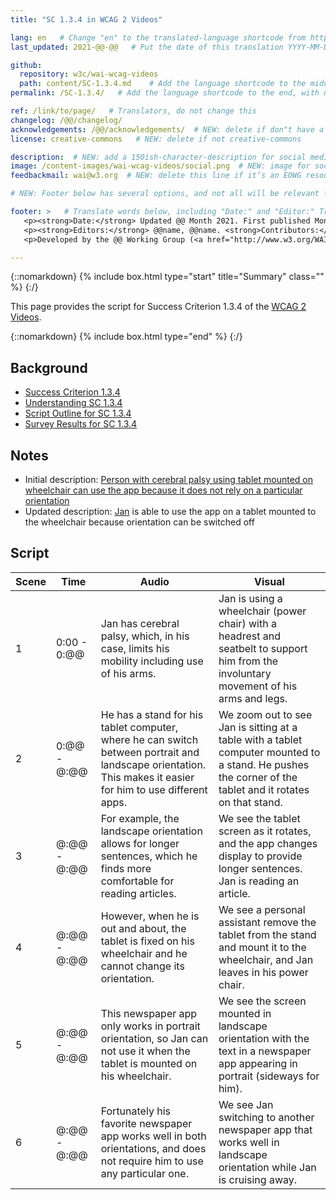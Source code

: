```yaml
---
title: "SC 1.3.4 in WCAG 2 Videos"

lang: en   # Change "en" to the translated-language shortcode from https://www.iana.org/assignments/language-subtag-registry/language-subtag-registry
last_updated: 2021-@@-@@   # Put the date of this translation YYYY-MM-DD (with month in the middle)

github:
  repository: w3c/wai-wcag-videos
  path: content/SC-1.3.4.md    # Add the language shortcode to the middle of the filename, for example: content/index.fr.md
permalink: /SC-1.3.4/   # Add the language shortcode to the end, with no slash at end, for example: /link/to/page/fr

ref: /link/to/page/   # Translators, do not change this
changelog: /@@/changelog/
acknowledgements: /@@/acknowledgements/  # NEW: delete if don"t have a separate acknowledgements page. And delete it in the footer below.
license: creative-commons   # NEW: delete if not creative-commons

description:  # NEW: add a 150ish-character-description for social media   # translate the description
image: /content-images/wai-wcag-videos/social.png  # NEW: image for social media
feedbackmail: wai@w3.org  # NEW: delete this line if it’s an EOWG resource (the default is wai-eo-editors@w3.org)

# NEW: Footer below has several options, and not all will be relevant for specific pages. (Ask Shawn if questions.)

footer: >   # Translate words below, including "Date:" and "Editor:" Translate the Working Group name. Leave the Working Group acronym in English. Do *not* change the dates in the footer below.
   <p><strong>Date:</strong> Updated @@ Month 2021. First published Month 20@@. CHANGELOG.</p>
   <p><strong>Editors:</strong> @@name, @@name. <strong>Contributors:</strong> @@name, @@name, and <a href=”https://www.w3.org/groups/wg/@@wg/participants”>participants of the @@WG</a>. ACKNOWLEDGEMENTS lists contributors and credits.</p>
   <p>Developed by the @@ Working Group (<a href="http://www.w3.org/WAI/@@/">@@WG</a>). Developed as part of the <a href="https://www.w3.org/WAI/@@/">WAI-@@ project</a>, @@co-funded by the European Commission.</p>

---
```


{::nomarkdown}
{% include box.html type="start" title="Summary" class="" %}
{:/}

This page provides the script for Success Criterion 1.3.4 of the [WCAG 2 Videos](https://wai-wcag-videos.netlify.app/overview/).

{::nomarkdown}
{% include box.html type="end" %}
{:/}

## Background

* [Success Criterion 1.3.4](https://www.w3.org/TR/WCAG22/#orientation)
* [Understanding SC 1.3.4](https://www.w3.org/WAI/WCAG22/Understanding/orientation.html)
* [Script Outline for SC 1.3.4](https://www.w3.org/WAI/EO/wiki/Video-Based_Resources/WCAG_Requirements#SC1-3-4)
* [Survey Results for SC 1.3.4](https://www.w3.org/2002/09/wbs/35532/Videos_WCAG_Squirrel/results#xSC134)

## Notes

* Initial description: [Person with cerebral palsy using tablet mounted on wheelchair can use the app because it does not rely on a particular orientation](https://www.w3.org/WAI/standards-guidelines/wcag/new-in-21/#134-orientation-aa)
* Updated description: [Jan](https://wai-wcag-videos.netlify.app/overview/#jan-he) is able to use the app on a tablet mounted to the wheelchair because orientation can be switched off

## Script

| Scene | Time | Audio | Visual |
| ----- | ---- | ----- | ------ |
| 1 | 0:00 - 0:@@ | Jan has cerebral palsy, which, in his case, limits his mobility including use of his arms. | Jan is using a wheelchair (power chair) with a headrest and seatbelt to support him from the involuntary movement of his arms and legs. |
| 2 | 0:@@ - @:@@ | He has a stand for his tablet computer, where he can switch between portrait and landscape orientation. This makes it easier for him to use different apps. | We zoom out to see Jan is sitting at a table with a tablet computer mounted to a stand. He pushes the corner of the tablet and it rotates on that stand. |
| 3 | @:@@ - @:@@ | For example, the landscape orientation allows for longer sentences, which he finds more comfortable for reading articles. | We see the tablet screen as it rotates, and the app changes display to provide longer sentences. Jan is reading an article. |
| 4 | @:@@ - @:@@ | However, when he is out and about, the tablet is fixed on his wheelchair and he cannot change its orientation. | We see a personal assistant remove the tablet from the stand and mount it to the wheelchair, and Jan leaves in his power chair. |
| 5 | @:@@ - @:@@ | This newspaper app only works in portrait orientation, so Jan can not use it when the tablet is mounted on his wheelchair. | We see the screen mounted in landscape orientation with the text in a newspaper app appearing in portrait (sideways for him). |
| 6 | @:@@ - @:@@ | Fortunately his favorite newspaper app works well in both orientations, and does not require him to use any particular one. | We see Jan switching to another newspaper app that works well in landscape orientation while Jan is cruising away. |

